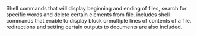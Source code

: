 Shell commands that will display beginning and ending of files, search for specific words and delete certain elements from file. includes shell commands that enable to display block ormultiple lines of contents of a file.  redirections and setting certain outputs to documents are also included.

